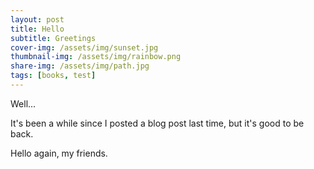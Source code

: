 ```yaml
---
layout: post
title: Hello
subtitle: Greetings
cover-img: /assets/img/sunset.jpg
thumbnail-img: /assets/img/rainbow.png
share-img: /assets/img/path.jpg
tags: [books, test]
---
```


Well...

It's been a while since I posted a blog post last time, but it's good to be back. 

Hello again, my friends.